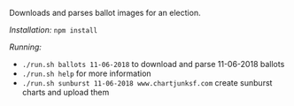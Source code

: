 Downloads and parses ballot images for an election.

_Installation:_
`npm install`

_Running:_

- `./run.sh ballots 11-06-2018` to download and parse 11-06-2018 ballots
- `./run.sh help` for more information
- `./run.sh sunburst 11-06-2018 www.chartjunksf.com` create sunburst charts and upload them
